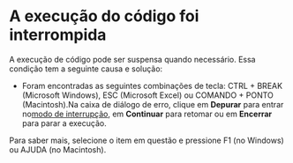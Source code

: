 
# A execução do código foi interrompida

A execução de código pode ser suspensa quando necessário. Essa condição tem a seguinte causa e solução:



- Foram encontradas as seguintes combinações de tecla: CTRL + BREAK (Microsoft Windows), ESC (Microsoft Excel) ou COMANDO + PONTO (Macintosh).Na caixa de diálogo de erro, clique em  **Depurar** para entrar no[modo de interrupção](b8bdf64f-5920-1ae9-16d0-b26d09524a30.md), em  **Continuar** para retomar ou em **Encerrar** para parar a execução.
    

Para saber mais, selecione o item em questão e pressione F1 (no Windows) ou AJUDA (no Macintosh).
